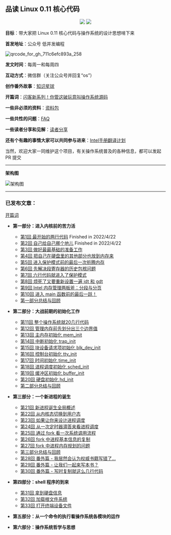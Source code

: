 ## 品读 Linux 0.11 核心代码

<p align='center'>
<a href="https://www.github.com/sunym1993" target="_blank"><img src="https://img.shields.io/badge/作者-闪客sun-2277cc.svg?style=flat-square&logo=GitHub"></a>
<a href="https://user-images.githubusercontent.com/25787738/141248489-c7dc20c1-cc5d-4a2d-bb5d-b5d8f9182058.jpg" target="_blank"><img src="https://img.shields.io/badge/公众号-低并发编程-009977.svg?style=flat-square&logo=WeChat"></a>
</p>

**目标**：带大家把 Linux 0.11 核心代码与操作系统的设计思想啃下来

**首发地址**：公众号 低并发编程

![qrcode_for_gh_711c6efc893a_258](https://user-images.githubusercontent.com/25787738/141248489-c7dc20c1-cc5d-4a2d-bb5d-b5d8f9182058.jpg)

**发文时间**：每周一和每周四

**互动方式**：微信群（关注公众号并回复“os”）

**创作番外故事**：[知识星球](https://mp.weixin.qq.com/s/NFUgJ4-hIyrs1sQr8AUCvA)

**开篇词**：[闪客新系列！你管这破玩意叫操作系统源码](https://mp.weixin.qq.com/s/tvbkGLfhDq03xxM-FZ4zuA)

**一些非必须的资料**：[资料包](https://github.com/sunym1993/flash-linux0.11-talk/tree/main/%E4%B8%80%E4%BA%9B%E9%9D%9E%E5%BF%85%E8%A6%81%E7%9A%84%E8%B5%84%E6%96%99)

**一些共性的问题**：[FAQ](https://github.com/sunym1993/flash-linux0.11-talk/tree/main/FAQ)

**一些读者分享和见解**：[读者分享](https://github.com/sunym1993/flash-linux0.11-talk/tree/main/%E8%AF%BB%E8%80%85%E5%88%86%E4%BA%AB)

**还有个有趣的事情大家可以共同参与进来**：[Intel手册翻译计划](https://github.com/sunym1993/flash-linux0.11-talk/tree/main/Intel%20%E6%89%8B%E5%86%8C%E4%B8%AD%E6%96%87%E7%89%88)

当然，欢迎大家一同维护这个项目，有关操作系统普及的各种信息，都可以发起 PR 提交

---

**架构图**

![架构图](https://user-images.githubusercontent.com/25787738/163914291-4aba48d7-f49e-4557-a4c4-d9ff07a20894.png)

---

### 已发布文章：

[开篇词](https://mp.weixin.qq.com/s/tvbkGLfhDq03xxM-FZ4zuA)

* **第一部分：进入内核前的苦力活**

   * [第1回 最开始的两行代码](https://mp.weixin.qq.com/s/LIsqRX51W7d_yw-HN-s2DA) Finished in 2022/4/22
   * [第2回 自己给自己挪个地儿](https://mp.weixin.qq.com/s/U-txDYt0YqLh5EeFOcB4NQ) Finished in 2022/4/22
   * [第3回 做好最最基础的准备工作](https://mp.weixin.qq.com/s/90QBJ-lP_-du2qQJxNF-Fw)
   * [第4回 把自己在硬盘里的其他部分也放到内存来](https://mp.weixin.qq.com/s/hStc-y-sabP-KwJUDUesTw)
   * [第5回 进入保护模式前的最后一次折腾内存](https://mp.weixin.qq.com/s/5s_nmrWRZbA_4mkNKOQ2Cg)
   * [第6回 先解决段寄存器的历史包袱问题](https://mp.weixin.qq.com/s/p1a6QxYZyMpJF__uBSE1Kg)
   * [第7回 六行代码就进入了保护模式](https://mp.weixin.qq.com/s/S5zarr9BmLhUHAmdmeNypA)
   * [第8回 烦死了又要重新设置一遍 idt 和 gdt](https://mp.weixin.qq.com/s/ssQKFMehxZxWT9i6mdRtXg)
   * [第9回 Intel 内存管理两板斧：分段与分页](https://mp.weixin.qq.com/s/q2wU9IbX54t_GAuc9V5r7A)
   * [第10回 进入 main 函数前的最后一跃！](https://mp.weixin.qq.com/s/ISyaX5zPWRw_d-9zvZUPUg)
   * [第一部分总结与回顾](https://mp.weixin.qq.com/s/8bP3feeF_A13j7ysWur_JQ)

* **第二部分：大战前期的初始化工作**

   * [第11回 整个操作系统就20几行代码](https://mp.weixin.qq.com/s/kYBrMgHt7C9EmAcwJIPIxg)
   * [第12回 管理内存前先划分出三个边界值](https://mp.weixin.qq.com/s/eoBFcgm0QrHOVi_WoS7PwA)
   * [第13回 主内存初始化 mem_init](https://mp.weixin.qq.com/s/_rTmjHIDCV9ADiJlfo5B3g)
   * [第14回 中断初始化 trap_init](https://mp.weixin.qq.com/s/sFp_388qRncB-jpJeRzCGQ)
   * [第15回 块设备请求项初始化 blk_dev_init](https://mp.weixin.qq.com/s/pIbVY1XPCktxGogc4lI1Bw)
   * [第16回 控制台初始化 tty_init](https://mp.weixin.qq.com/s/yIrzEWUUuZC9OsiuU_lOaw)
   * [第17回 时间初始化 time_init](https://mp.weixin.qq.com/s/y26MMfj8pP5PmbKDZBT5-A)
   * [第18回 进程调度初始化 sched_init](https://mp.weixin.qq.com/s/j4FYWUSX_2gpDb_h4vEFqQ)
   * [第19回 缓冲区初始化 buffer_init](https://mp.weixin.qq.com/s/X8BSbf1qShS11_fzfyOhTg)
   * [第20回 硬盘初始化 hd_init](https://mp.weixin.qq.com/s/803C9jHxIe42i9BrNzEvPA)
   * [第二部分总结与回顾](https://mp.weixin.qq.com/s/Hf9B1ww1wFxiUDkWb0obeQ)

* **第三部分：一个新进程的诞生**

   * [第21回 新进程诞生全局概述](https://mp.weixin.qq.com/s/H_OCZ2ZtGHWHge_rYKCkJw)
   * [第22回 从内核态切换到用户态](https://mp.weixin.qq.com/s/AVl6R2N9d_sldkhfvC6aEw)
   * [第23回 如果让你来设计进程调度](https://mp.weixin.qq.com/s/Sf9vV7RCnVDlBKXx5jXs1Q)
   * [第24回 从一次定时器滴答来看进程调度](https://mp.weixin.qq.com/s/yFre8Qv_ZCtjRkTS49n6rw)
   * [第25回 通过 fork 看一次系统调用流程](https://mp.weixin.qq.com/s/rYBSH_AZDwgc8knSKDSSxA)
   * [第26回 fork 中进程基本信息的复制](https://mp.weixin.qq.com/s/8cy-xX3ekeqHelrFcYFkvw)
   * [第27回 fork 中进程内存规划的问题](https://mp.weixin.qq.com/s/d2pHFSbTLb-nv2C_RfKlVA)
   * [第三部分总结与回顾](https://mp.weixin.qq.com/s/V_Ryxox3iDCO994FzkSFfA)
   * [第28回 番外篇 - 我居然会认为权威书籍写错了...](https://mp.weixin.qq.com/s/JzCy_4RPhy17_G6KbY3f2g)
   * [第29回 番外篇 - 让我们一起来写本书？](https://mp.weixin.qq.com/s/NFUgJ4-hIyrs1sQr8AUCvA)
   * [第30回 番外篇 - 写时复制就这么几行代码](https://mp.weixin.qq.com/s/Pdnmys_hGoToZN193rfnoQ)

* **第四部分：shell 程序的到来**

   * [第31回 拿到硬盘信息](https://mp.weixin.qq.com/s/1xNinBNJIUv3UTO03RRFXA)
   * [第32回 加载根文件系统](https://mp.weixin.qq.com/s/ruFNEgIBzlM5H-G9XR0ctw)
   * [第33回 打开终端设备文件](https://mp.weixin.qq.com/s/53IcRO_zg-_rQNaK1u_TJg)

* **第五部分：从一个命令的执行看操作系统各模块的运作**

* **第六部分：操作系统哲学与思想**

